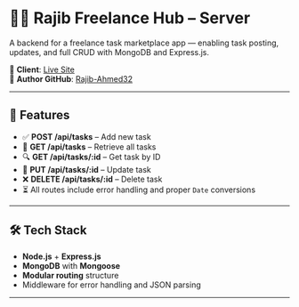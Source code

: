 # 🧑‍💼 Rajib Freelance Hub – Server

A backend for a freelance task marketplace app — enabling task posting, updates, and full CRUD with MongoDB and Express.js.

🔗 **Client**: [Live Site](https://boisterous-baklava-24b88a.netlify.app/)  
🔗 **Author GitHub**: [Rajib-Ahmed32](https://github.com/Rajib-Ahmed32)

---

## 🧩 Features

- ✅ **POST /api/tasks** – Add new task  
- 📄 **GET /api/tasks** – Retrieve all tasks  
- 🔍 **GET /api/tasks/:id** – Get task by ID  
- 📝 **PUT /api/tasks/:id** – Update task  
- ❌ **DELETE /api/tasks/:id** – Delete task  
- ⏳ All routes include error handling and proper `Date` conversions

---

## 🛠️ Tech Stack

- **Node.js** + **Express.js**
- **MongoDB** with **Mongoose**
- **Modular routing** structure
- Middleware for error handling and JSON parsing

---

